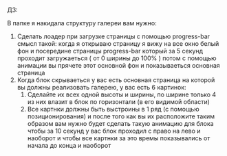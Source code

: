 ДЗ:

В папке я накидала структуру галереи вам нужно:

1) Сделать лоадер при загрузке страницы с помощью progress-bar смысл такой: когда я открываю страницу я вижу на все окно белый фон и посередине страницы 
progress-bar который за 5 секунд проходит загружаеться ( от 0 ширины до 100% ) потом с помощью анимации вы прячете этот основной фон и 
показываеться основная страница
2) Когда блок скрываеться у вас есть основная страница на которой вы должны реализовать галерею, у вас есть 6 картинок:
    1. Сделайте их всех одной высоты и ширины, по ширине только 4 из них влазит в блок по горизонтали (в его видимой области)
    2. Все картнки должны быть выстроины в 1 ряд (с помощью позиционирования) и после того как вы их расположите таким образом вам нужно будет
      сделать такую анимацию для блока чтобы за 10 секунд у вас блок проходил с право на лево и наоборот и чтобы все картнки за это
      времы показывались от начала до конца и наоборот
